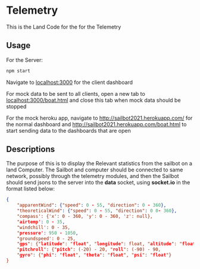 # Telemetry

This is the Land Code for the for the Telemetry

## Usage

For the Server:
```bash
npm start
```
Navigate to [localhost:3000](http://localhost:3000) for the client dashboard

For mock data to be sent to all clients, open a new tab to [localhost:3000/boat.html](http://localhost:3000/boat.html) and close this tab when mock data should be stopped

For the mock heroku app, navigate to http://sailbot2021.herokuapp.com/ for the normal dashboard and http://sailbot2021.herokuapp.com/boat.html to start sending data to the dashboards that are open

## Descriptions

The purpose of this is to display the Relevant statistics from the sailbot on a land Computer. The Sailbot and computer should be connected to same network, possibly through the telemetry modules, and then the Sailbot should send jsons to the server into the **data** socket, using **socket.io** in the format listed below:
```json
{
	"apparentWind": {"speed": 0 - 55, "direction": 0 - 360},
	"theoreticalWind": {"speed": 0 - 55, "direction": 0 0- 360},
	"compass': {'x': 0 - 360, 'y': 0 - 360, 'z': null}, 
	"airtemp': 0 - 35,
	"windchill': 0 - 35,
	"pressure': 950 - 1050,
	"groundspeed': 0 - 25,
	"gps": {"latitude": "float", "longitude": float, "altitude": "float"},
	"pitchroll": {"pitch": (-20) - 20, "roll": (-90) - 90,
	"gyro": {"phi": "float", "theta": "float", "psi": "float"}
}
```


